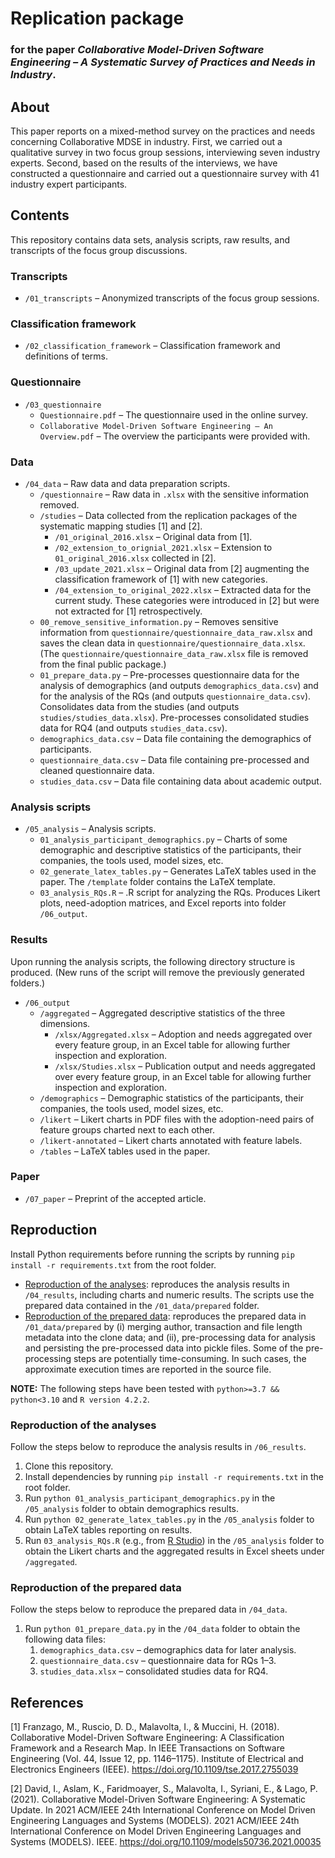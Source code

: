# Replication package
### for the paper _Collaborative Model-Driven Software Engineering – A Systematic Survey of Practices and Needs in Industry_.

## About

This paper reports on a mixed-method survey on the practices and needs concerning Collaborative MDSE in industry. First, we carried out a qualitative survey in two focus group sessions, interviewing seven industry experts. Second, based on the results of the interviews, we have constructed a questionnaire and carried out a questionnaire survey with 41 industry expert participants.

## Contents

This repository contains data sets, analysis scripts, raw results, and transcripts of the focus group discussions.

### Transcripts
* `/01_transcripts` – Anonymized transcripts of the focus group sessions.

### Classification framework
* `/02_classification_framework` – Classification framework and definitions of terms.

### Questionnaire
* `/03_questionnaire`
   * `Questionnaire.pdf` – The questionnaire used in the online survey.
   * `Collaborative Model-Driven Software Engineering – An Overview.pdf` – The overview the participants were provided with.

### Data

* `/04_data` – Raw data and data preparation scripts.
   * `/questionnaire` – Raw data in `.xlsx` with the sensitive information removed.
   * `/studies` – Data collected from the replication packages of the systematic mapping studies [1] and [2].
      *  `/01_original_2016.xlsx` – Original data from [1].
      *  `/02_extension_to_orignial_2021.xlsx` – Extension to `01_original_2016.xlsx` collected in [2].
      *  `/03_update_2021.xlsx` – Original data from [2] augmenting the classification framework of [1] with new categories.
      *  `/04_extension_to_original_2022.xlsx` – Extracted data for the current study. These categories were introduced in [2] but were not extracted for [1] retrospectively.
   * `00_remove_sensitive_information.py` – Removes sensitive information from `questionnaire/questionnaire_data_raw.xlsx` and saves the clean data in `questionnaire/questionnaire_data.xlsx`. (The `questionnaire/questionnaire_data_raw.xlsx` file is removed from the final public package.)
   * `01_prepare_data.py` – Pre-processes questionnaire data for the analysis of demographics (and outputs `demographics_data.csv`) and for the analysis of the RQs (and outputs `questionnaire_data.csv`). Consolidates data from the studies (and outputs `studies/studies_data.xlsx`). Pre-processes consolidated studies data for RQ4 (and outputs `studies_data.csv`).
   * `demographics_data.csv` – Data file containing the demographics of participants.
   * `questionnaire_data.csv` – Data file containing pre-processed and cleaned questionnaire data.
   * `studies_data.csv` – Data file containing data about academic output.

### Analysis scripts

* `/05_analysis` – Analysis scripts.
   * `01_analysis_participant_demographics.py` – Charts of some demographic and descriptive statistics of the participants, their companies, the tools used, model sizes, etc.
   * `02_generate_latex_tables.py` – Generates LaTeX tables used in the paper. The `/template` folder contains the LaTeX template.
   * `03_analysis_RQs.R` – .R script for analyzing the RQs. Produces Likert plots, need-adoption matrices, and Excel reports into folder `/06_output`.

### Results

Upon running the analysis scripts, the following directory structure is produced. (New runs of the script will remove the previously generated folders.)
* `/06_output`
   * `/aggregated` – Aggregated descriptive statistics of the three dimensions.
      * `/xlsx/Aggregated.xlsx` – Adoption and needs aggregated over every feature group, in an Excel table for allowing further inspection and exploration.
      * `/xlsx/Studies.xlsx` – Publication output and needs aggregated over every feature group, in an Excel table for allowing further inspection and exploration.
   * `/demographics` – Demographic statistics of the participants, their companies, the tools used, model sizes, etc.
   * `/likert` – Likert charts in PDF files with the adoption-need pairs of feature groups charted next to each other.
   * `/likert-annotated` – Likert charts annotated with feature labels.
   * `/tables` – LaTeX tables used in the paper.

### Paper
* `/07_paper` – Preprint of the accepted article.

## Reproduction
Install Python requirements before running the scripts by running `pip install -r requirements.txt` from the root folder.

* [Reproduction of the analyses](#reproduction-of-the-analyses): reproduces the analysis results in `/04_results`, including charts and numeric results. The scripts use the prepared data contained in the `/01_data/prepared` folder.
* [Reproduction of the prepared data](#reproduction-of-the-prepared-data): reproduces the prepared data in `/01_data/prepared` by (i) merging author, transaction and file length metadata into the clone data; and (ii), pre-processing data for analysis and persisting the pre-processed data into pickle files. Some of the pre-processing steps are potentially time-consuming. In such cases, the approximate execution times are reported in the source file.

**NOTE:** The following steps have been tested with `python>=3.7 && python<3.10` and `R version 4.2.2`.

### Reproduction of the analyses

Follow the steps below to reproduce the analysis results in `/06_results`.

1. Clone this repository.
2. Install dependencies by running `pip install -r requirements.txt` in the root folder.
3. Run `python 01_analysis_participant_demographics.py` in the `/05_analysis` folder to obtain demographics results.
4. Run `python 02_generate_latex_tables.py` in the `/05_analysis` folder to obtain LaTeX tables reporting on results.
5. Run `03_analysis_RQs.R` (e.g., from [R Studio](https://rstudio.cloud/)) in the `/05_analysis` folder to obtain the Likert charts and the aggregated results in Excel sheets under `/aggregated`.

### Reproduction of the prepared data

Follow the steps below to reproduce the prepared data in `/04_data`.

1. Run `python 01_prepare_data.py` in the `/04_data` folder to obtain the following data files:
   1. `demographics_data.csv` – demographics data for later analysis.
   2. `questionnaire_data.csv` – questionnaire data for RQs 1–3.
   3. `studies_data.xlsx` – consolidated studies data for RQ4.

## References
[1] Franzago, M., Ruscio, D. D., Malavolta, I., & Muccini, H. (2018). Collaborative Model-Driven Software Engineering: A Classification Framework and a Research Map. In IEEE Transactions on Software Engineering (Vol. 44, Issue 12, pp. 1146–1175). Institute of Electrical and Electronics Engineers (IEEE). https://doi.org/10.1109/tse.2017.2755039

[2] David, I., Aslam, K., Faridmoayer, S., Malavolta, I., Syriani, E., & Lago, P. (2021). Collaborative Model-Driven Software Engineering: A Systematic Update. In 2021 ACM/IEEE 24th International Conference on Model Driven Engineering Languages and Systems (MODELS). 2021 ACM/IEEE 24th International Conference on Model Driven Engineering Languages and Systems (MODELS). IEEE. https://doi.org/10.1109/models50736.2021.00035
